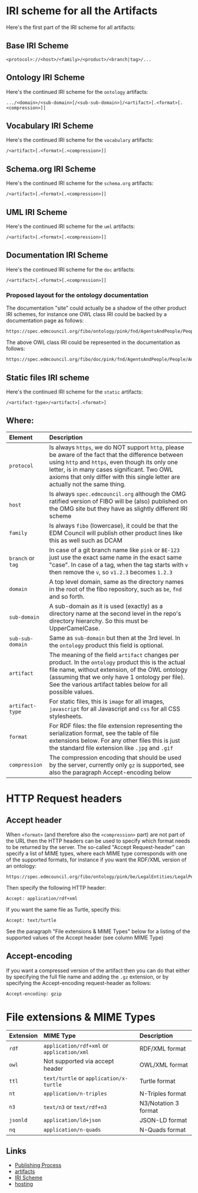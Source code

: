 # IRI scheme for all the Artifacts

Here's the first part of the IRI scheme for all artifacts:

## Base IRI Scheme

```
<protocol>://<host>/<family>/<product>/<branch|tag>/...
```

## Ontology IRI Scheme

Here's the continued IRI scheme for the `ontology` artifacts:

```
.../<domain>/<sub-domain>[/<sub-sub-domain>]/<artifact>[.<format>[.<compression>]]
```

## Vocabulary IRI Scheme

Here's the continued IRI scheme for the `vocabulary` artifacts:

```
/<artifact>[.<format>[.<compression>]]
```

## Schema.org IRI Scheme

Here's the continued IRI scheme for the `schema.org` artifacts:

```
/<artifact>[.<format>[.<compression>]]
```

## UML IRI Scheme

Here's the continued IRI scheme for the `uml` artifacts:

```
/<artifact>[.<format>[.<compression>]]
```

## Documentation IRI Scheme

Here's the continued IRI scheme for the `doc` artifacts:

```
/<artifact>[.<format>[.<compression>]]
```

### Proposed layout for the ontology documentation

The documentation "site" could actually be a shadow of the other product IRI schemes, 
for instance one OWL class IRI could be backed by a documentation page as follows:

```
https://spec.edmcouncil.org/fibo/ontology/pink/fnd/AgentsAndPeople/People/Adult
```

The above OWL class IRI could be represented in the documentation as follows:

```
https://spec.edmcouncil.org/fibo/doc/pink/fnd/AgentsAndPeople/People/Adult.html
```

## Static files IRI scheme

Here's the continued IRI scheme for the `static` artifacts:

```
/<artifact-type>/<artifact>[.<format>]
```

## Where:

| Element           | Description |
|:------------------|:------------|
| `protocol`        | Is always `https`, we do NOT support `http`, please be aware of the fact that the difference between using `http` and `https`, even though its only one letter, is in many cases significant. Two OWL axioms that only differ with this single letter are actually not the same thing. |
| `host`            | Is always `spec.edmcouncil.org` although the OMG ratified version of FIBO will be (also) published on the OMG site but they have as slightly different IRI scheme |
| `family`          | Is always `fibo` (lowercase), it could be that the EDM Council will publish other product lines like this as well such as DCAM |
| `branch` or `tag` | In case of a git branch name like `pink` or `BE-123` just use the exact same name in the exact same "case". In case of a tag, when the tag starts with `v` then remove the `v`, so `v1.2.3` becomes `1.2.3` |
| `domain`          | A top level domain, same as the directory names in the root of the fibo repository, such as `be`, `fnd` and so forth. |
| `sub-domain`      | A sub-domain as it is used (exactly) as a directory name at the second level in the repo's directory hierarchy. So this must be UpperCamelCase. |
| `sub-sub-domain`  | Same as `sub-domain` but then at the 3rd level. In the `ontology` product this field is optional. |
| `artifact`        | The meaning of the field `artifact` changes per product. In the `ontology` product this is the actual file name, without extension, of the OWL ontology (assuming that we only have 1 ontology per file). See the various artifact tables below for all possible values. |
| `artifact-type`   | For static files, this is `image` for all images, `javascript` for all Javascript and `css` for all CSS stylesheets. |
| `format`          | For RDF files: the file extension representing the serialization format, see the table of file extensions below. For any other files this is just the standard file extension like `.jpg` and `.gif` |
| `compression`     | The compression encoding that should be used by the server, currently only `gz` is supported, see also the paragraph Accept-encoding below |

# HTTP Request headers

## Accept header

When `<format>` (and therefore also the `<compression>` part) are not part of the URL then the HTTP headers can be used to specify which format needs to be returned by the server. The so-called "Accept Request-header" can specify a list of MIME types, where each MIME type corresponds with one of the supported formats, for instance if you want the RDF/XML version of an ontology:

```
https://spec.edmcouncil.org/fibo/ontology/pink/be/LegalEntities/LegalPersons
```

Then specify the following HTTP header:

```
Accept: application/rdf+xml
```

If you want the same file as Turtle, specify this:

```
Accept: text/turtle
```

See the paragraph "File extensions & MIME Types" below for a listing of the supported values of the Accept header (see column MIME Type)


## Accept-encoding

If you want a compressed version of the artifact then you can do that either by specifying the full file name and adding the `.gz` extension, or
by specifying the Accept-encoding request-header as follows:

```
Accept-encoding: gzip
```

# File extensions & MIME Types

| Extension | MIME Type                                  | Description          |
|-----------|:-------------------------------------------|:---------------------|
| `rdf`     | `application/rdf+xml` or `application/xml` | RDF/XML format       |
| `owl`     | Not supported via accept header            | OWL/XML format       |
| `ttl`     | `text/turtle` or `application/x-turtle`    | Turtle format        |
| `nt`      | `application/n-triples`                    | N-Triples format     |
| `n3`      | `text/n3` or `text/rdf+n3`                 | N3/Notation 3 format |
| `jsonld`  | `application/ld+json`                      | JSON-LD format       |
| `nq`      | `application/n-quads`                      | N-Quads format       |


## Links

- [Publishing Process](README.md)
- [artifacts](artifacts.md)
- [IRI Scheme](iri-scheme.md)
- [hosting](hosting.md)
